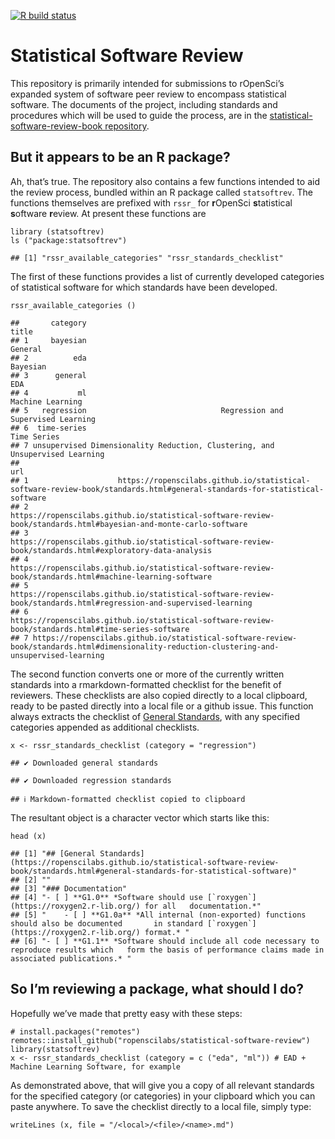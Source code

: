 <!-- badges: start -->

[![R build
status](https://github.com/ropenscilabs/statistical-software-review/workflows/R-CMD-check/badge.svg)](https://github.com/ropenscilabs/statistical-software-review/actions)
<!-- badges: end -->

<!-- README.md is generated from README.Rmd. Please edit that file -->

Statistical Software Review
===========================

This repository is primarily intended for submissions to rOpenSci’s
expanded system of software peer review to encompass statistical
software. The documents of the project, including standards and
procedures which will be used to guide the process, are in the
[statistical-software-review-book
repository](https://github.com/ropenscilabs/statistical-software-review-book).

But it appears to be an R package?
----------------------------------

Ah, that’s true. The repository also contains a few functions intended
to aid the review process, bundled within an R package called
`statsoftrev`. The functions themselves are prefixed with `rssr_` for
**r**OpenSci **s**tatistical **s**oftware **r**eview. At present these
functions are

    library (statsoftrev)
    ls ("package:statsoftrev")

    ## [1] "rssr_available_categories" "rssr_standards_checklist"

The first of these functions provides a list of currently developed
categories of statistical software for which standards have been
developed.

    rssr_available_categories ()

    ##       category                                                           title
    ## 1     bayesian                                                         General
    ## 2          eda                                                        Bayesian
    ## 3      general                                                             EDA
    ## 4           ml                                                Machine Learning
    ## 5   regression                              Regression and Supervised Learning
    ## 6  time-series                                                     Time Series
    ## 7 unsupervised Dimensionality Reduction, Clustering, and Unsupervised Learning
    ##                                                                                                                                            url
    ## 1                    https://ropenscilabs.github.io/statistical-software-review-book/standards.html#general-standards-for-statistical-software
    ## 2                             https://ropenscilabs.github.io/statistical-software-review-book/standards.html#bayesian-and-monte-carlo-software
    ## 3                                     https://ropenscilabs.github.io/statistical-software-review-book/standards.html#exploratory-data-analysis
    ## 4                                     https://ropenscilabs.github.io/statistical-software-review-book/standards.html#machine-learning-software
    ## 5                            https://ropenscilabs.github.io/statistical-software-review-book/standards.html#regression-and-supervised-learning
    ## 6                                          https://ropenscilabs.github.io/statistical-software-review-book/standards.html#time-series-software
    ## 7 https://ropenscilabs.github.io/statistical-software-review-book/standards.html#dimensionality-reduction-clustering-and-unsupervised-learning

The second function converts one or more of the currently written
standards into a rmarkdown-formatted checklist for the benefit of
reviewers. These checklists are also copied directly to a local
clipboard, ready to be pasted directly into a local file or a github
issue. This function always extracts the checklist of [General
Standards](https://ropenscilabs.github.io/statistical-software-review-book/standards.html#general-standards-for-statistical-software),
with any specified categories appended as additional checklists.

    x <- rssr_standards_checklist (category = "regression")

    ## ✔ Downloaded general standards

    ## ✔ Downloaded regression standards

    ## ℹ Markdown-formatted checklist copied to clipboard

The resultant object is a character vector which starts like this:

    head (x)

    ## [1] "## [General Standards](https://ropenscilabs.github.io/statistical-software-review-book/standards.html#general-standards-for-statistical-software)"              
    ## [2] ""                                                                                                                                                               
    ## [3] "### Documentation"                                                                                                                                              
    ## [4] "- [ ] **G1.0** *Software should use [`roxygen`](https://roxygen2.r-lib.org/) for all   documentation.*"                                                         
    ## [5] "    - [ ] **G1.0a** *All internal (non-exported) functions should also be documented       in standard [`roxygen`](https://roxygen2.r-lib.org/) format.* "      
    ## [6] "- [ ] **G1.1** *Software should include all code necessary to reproduce results which   form the basis of performance claims made in associated publications.* "

So I’m reviewing a package, what should I do?
---------------------------------------------

Hopefully we’ve made that pretty easy with these steps:

    # install.packages("remotes")
    remotes::install_github("ropenscilabs/statistical-software-review")
    library(statsoftrev)
    x <- rssr_standards_checklist (category = c ("eda", "ml")) # EAD + Machine Learning Software, for example

As demonstrated above, that will give you a copy of all relevant
standards for the specified category (or categories) in your clipboard
which you can paste anywhere. To save the checklist directly to a local
file, simply type:

    writeLines (x, file = "/<local>/<file>/<name>.md")
